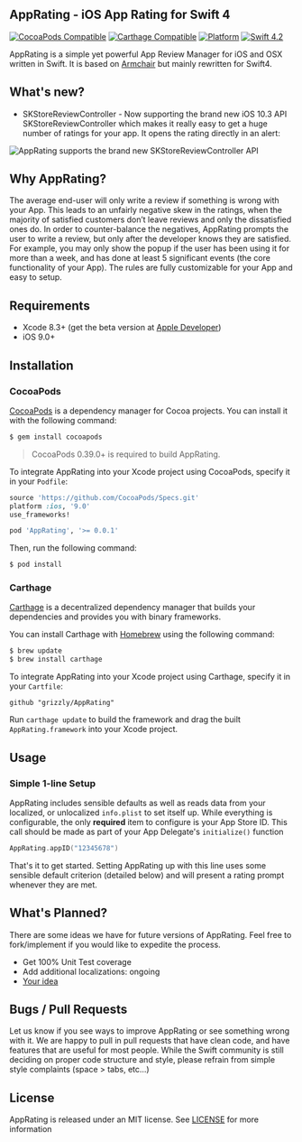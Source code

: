 ## AppRating - iOS App Rating for Swift 4

[![CocoaPods Compatible](https://img.shields.io/cocoapods/v/AppRating.svg)](https://img.shields.io/cocoapods/v/AppRating.svg)
[![Carthage Compatible](https://img.shields.io/badge/Carthage-compatible-4BC51D.svg?style=flat)](https://github.com/Carthage/Carthage)
[![Platform](https://img.shields.io/cocoapods/p/AppRating.svg?style=flat)](http://cocoadocs.org/docsets/AppRating)
[![Swift 4.2](https://img.shields.io/badge/Swift-4.2-orange.svg?style=flat)](https://developer.apple.com/swift/)

AppRating is a simple yet powerful App Review Manager for iOS and OSX written in Swift. It is based on [Armchair](https://github.com/UrbanApps/Armchair) but mainly rewritten for Swift4.

## What's new?

- SKStoreReviewController - Now supporting the brand new iOS 10.3 API SKStoreReviewController which makes it really easy to get a huge number of ratings for your app. It opens the rating directly in an alert:

![AppRating supports the brand new SKStoreReviewController API](https://pbs.twimg.com/media/C3BFBGMWEAAL5Di.png)

## Why AppRating?

The average end-user will only write a review if something is wrong with your App. This leads to an unfairly negative skew in the ratings, when the majority of satisfied customers don’t leave reviews and only the dissatisfied ones do. In order to counter-balance the negatives, AppRating prompts the user to write a review, but only after the developer knows they are satisfied. For example, you may only show the popup if the user has been using it for more than a week, and has done at least 5 significant events (the core functionality of your App). The rules are fully customizable for your App and easy to setup.

## Requirements

- Xcode 8.3+ (get the beta version at [Apple Developer](https://developer.apple.com/))
- iOS 9.0+

## Installation

### CocoaPods

[CocoaPods](http://cocoapods.org) is a dependency manager for Cocoa projects. You can install it with the following command:

```bash
$ gem install cocoapods
```

> CocoaPods 0.39.0+ is required to build AppRating.

To integrate AppRating into your Xcode project using CocoaPods, specify it in your `Podfile`:

```ruby
source 'https://github.com/CocoaPods/Specs.git'
platform :ios, '9.0'
use_frameworks!

pod 'AppRating', '>= 0.0.1'
```

Then, run the following command:

```bash
$ pod install
```
### Carthage

[Carthage](https://github.com/Carthage/Carthage) is a decentralized dependency manager that builds your dependencies and provides you with binary frameworks.

You can install Carthage with [Homebrew](http://brew.sh/) using the following command:

```bash
$ brew update
$ brew install carthage
```

To integrate AppRating into your Xcode project using Carthage, specify it in your `Cartfile`:

```ogdl
github "grizzly/AppRating"
```

Run `carthage update` to build the framework and drag the built `AppRating.framework` into your Xcode project.

## Usage

### Simple 1-line Setup

AppRating includes sensible defaults as well as reads data from your localized, or unlocalized `info.plist` to set itself up. While everything is configurable, the only **required** item to configure is your App Store ID. This call should be made as part of your App Delegate's `initialize()` function

```swift
AppRating.appID("12345678")
```

That's it to get started. Setting AppRating up with this line uses some sensible default criterion (detailed below) and will present a rating prompt whenever they are met.


## What's Planned?

There are some ideas we have for future versions of AppRating. Feel free to fork/implement if you would like to expedite the process.

- Get 100% Unit Test coverage
- Add additional localizations: ongoing
- [Your idea](https://github.com/grizzly/AppRating/issues)

## Bugs / Pull Requests
Let us know if you see ways to improve AppRating or see something wrong with it. We are happy to pull in pull requests that have clean code, and have features that are useful for most people. While the Swift community is still deciding on proper code structure and style, please refrain from simple style complaints (space > tabs, etc...)

## License

AppRating is released under an MIT license. See [LICENSE](https://github.com/grizzly/AppRating/blob/master/LICENSE) for more information
